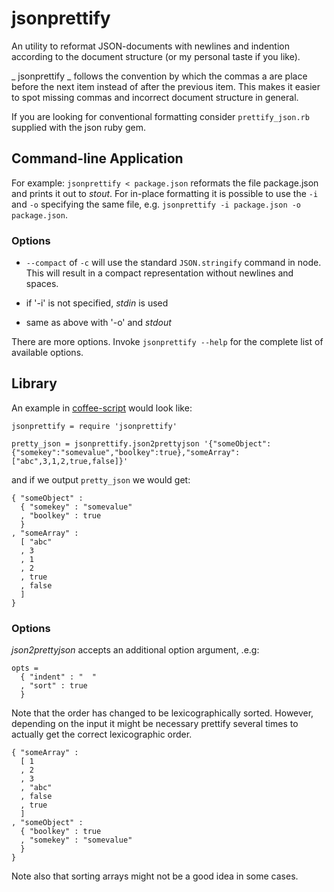 jsonprettify
============


An utility to reformat JSON-documents with newlines and indention
according to the document structure (or my personal taste if you like).

_ jsonprettify _ follows the convention by which the commas a are
place before the next item instead of after the previous item.  This
makes it easier to spot missing commas and incorrect document structure
in general.

If you are looking for conventional formatting consider `prettify_json.rb`
supplied with the json ruby gem.


Command-line Application 
------------------------

For example: `jsonprettify < package.json` reformats the file
package.json and prints it out to _stout_. For in-place formatting
it is possible to use the `-i` and `-o` specifying the same file,
e.g. `jsonprettify -i package.json -o package.json`.


### Options

* `--compact` of `-c` will use the standard `JSON.stringify` command
 in node. This will result in a compact representation without 
 newlines and spaces.

* if '-i' is not specified, _stdin_ is used

* same as above with '-o' and _stdout_

There are more options. Invoke `jsonprettify --help` for the complete list of available options.

Library
-------

An example in [coffee-script](http://jashkenas.github.com/coffee-script/) would look like: 

    jsonprettify = require 'jsonprettify'

    pretty_json = jsonprettify.json2prettyjson '{"someObject": {"somekey":"somevalue","boolkey":true},"someArray":["abc",3,1,2,true,false]}'

and if we output `pretty_json` we would get:

    { "someObject" : 
      { "somekey" : "somevalue"
      , "boolkey" : true
      } 
    , "someArray" : 
      [ "abc"
      , 3
      , 1
      , 2
      , true
      , false
      ] 
    } 




### Options

_json2prettyjson_ accepts an additional option argument, .e.g:

    opts = 
      { "indent" : "  "
      , "sort" : true
      }


Note that the order has changed to be lexicographically sorted.
However, depending on the input it might be necessary prettify 
several times to actually get the correct lexicographic order.

    { "someArray" : 
      [ 1
      , 2
      , 3
      , "abc"
      , false
      , true
      ] 
    , "someObject" : 
      { "boolkey" : true
      , "somekey" : "somevalue"
      } 
    } 

Note also that sorting arrays might not be a good idea in some cases.
